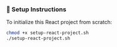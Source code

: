 ### 🔧 Setup Instructions

To initialize this React project from scratch:

```bash
chmod +x setup-react-project.sh
./setup-react-project.sh
